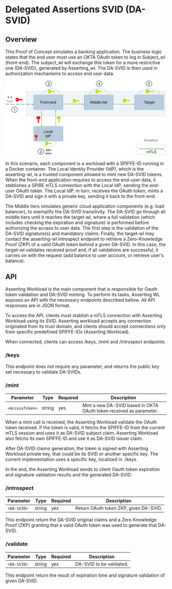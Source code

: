 # Delegated Assertions SVID (DA-SVID)

## Overview

This Proof of Concept simulates a banking application. The business logic states that the end user must use an OKTA OAuth token to log in Subject_wl (front-end). The subject_wl will exchange this token for a more restrictive one (DA-SVID), generated by Asserting_wl. The DA-SVID is then used in authorization mechanisms to access end user data.

![Basic Scenario](https://github.com/HPE-USP-SPIRE/signed-assertions/blob/main/doc/basicscenario.jpg)

In this scenario, each component is a workload with a SPIFFE-ID running in a Docker container. The Local Identity Provider (IdP), which is the asserting-wl, is a trusted component allowed to mint new DA-SVID tokens. When the front-end application requires to access the end-user data, it stablishes a SPIRE mTLS connection with the Local IdP, sending the end-user OAuth token. The Local IdP, in turn, receives the OAuth token, mints a DA-SVID and sign it with a private key, sending it back to the front-end.

The Middle tiers simulates generic cloud application components (e.g. load balancer), to exemplify the DA-SVID transitivity. The DA-SVID go through all middle tiers until it reaches the target-wl, where a full validation (which includes checking the expiration and signature) is performed before authorizing the access to user data. The first step is the validation of the DA-SVID signature(s) and mandatory claims. Finally, the target-wl may contact the asserting-wl introspect endpoint to retrieve a Zero-Knowledge Proof (ZKP) of a valid OAuth token behind a given DA-SVID. In this case, the target-wl validates received proof and, if all validations are successful, it carries on with the request (add balance to user account, or retrieve user's balance).

## API

Asserting Workload is the main component that is responsible for Oauth token validation and DA-SVID minting. To perform its tasks, Asserting WL exposes an API with the necessary endpoints described bellow. All API responses are in JSON format.

To access the API, clients must stablish a mTLS connection with Asserting Workload using its SVID. Asserting workload accepts any connection originated from its trust domain, and clients should accept connections only from specific predefined SPIFFE-IDs (Asserting Workload).

When connected, clients can access /keys, /mint and /introspect endpoints.

### /keys

This endpoint does not require any parameter, and returns the public key set necessary to validate DA-SVIDs.

### /mint

| Parameter       | Type   | Required | Description                                                         |
| --------------- | ------ | -------- | ------------------------------------------------------------------- |
| `<AccessToken>` | string | yes      | Mint a new DA-SVID based in OKTA OAuth token received as parameter. |

When a mint call is received, the Asserting Workload validate the OAuth token received. If the token is valid, it fetchs the SPIFFE-ID from the current mTLS session and uses it as DA-SVID subject claim. Asserting Workload also fetchs its own SPIFFE-ID and use it as DA-SVID issuer claim.

After DA-SVID claims generation, the token is signed with Asserting Workload private key, that could be its SVID or another specific key. The current implementation uses a specific key, localized in ./keys.

In the end, the Asserting Workload sends to client Oauth token expiration and signature validation results and the generated DA-SVID.

### /introspect

| Parameter   | Type   | Required | Description                            |
| ----------- | ------ | -------- | -------------------------------------- |
| `<DA-SVID>` | string | yes      | Return OAuth token ZKP, given DA-SVID. |

This endpoint return the DA-SVID original claims and a Zero Knowledge Proof (ZKP) granting that a valid OAuth token was used to generate that DA-SVID.

### /validate

| Parameter   | Type   | Required | Description              |
| ----------- | ------ | -------- | ------------------------ |
| `<DA-SVID>` | string | yes      | DA-SVID to be validated. |

This endpoint return the result of expiration time and signature validation of given DA-SVID.
